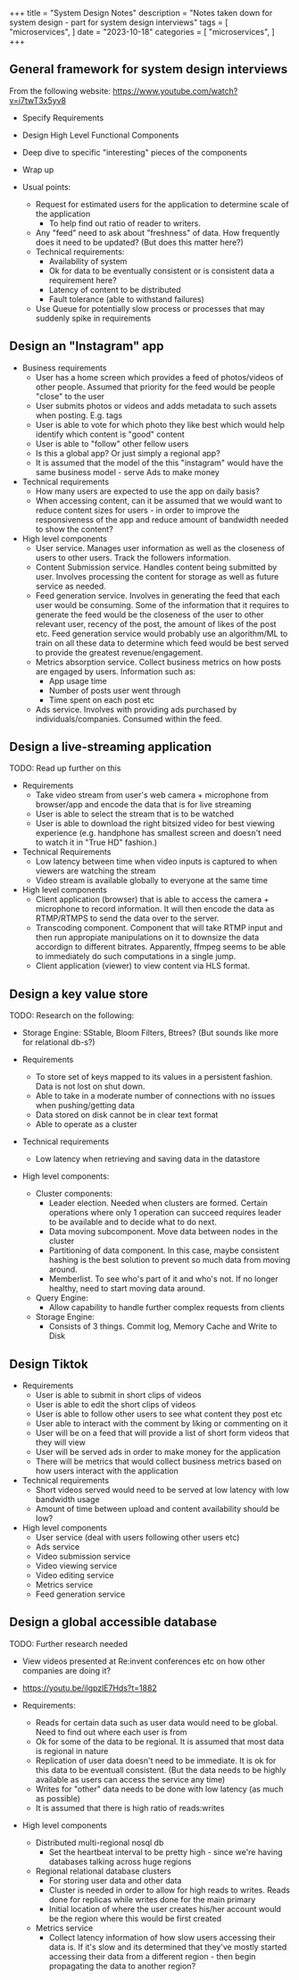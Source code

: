 +++
title = "System Design Notes"
description = "Notes taken down for system design - part for system design interviews"
tags = [
    "microservices",
]
date = "2023-10-18"
categories = [
    "microservices",
]
+++

## General framework for system design interviews

From the following website: https://www.youtube.com/watch?v=i7twT3x5yv8  

- Specify Requirements
- Design High Level Functional Components
- Deep dive to specific "interesting" pieces of the components
- Wrap up

- Usual points:
  - Request for estimated users for the application to determine scale of the application
    - To help find out ratio of reader to writers.
  - Any "feed" need to ask about "freshness" of data. How frequently does it need to be updated? (But does this matter here?)
  - Technical requirements:
    - Availability of system
    - Ok for data to be eventually consistent or is consistent data a requirement here?
    - Latency of content to be distributed
    - Fault tolerance (able to withstand failures)
  - Use Queue for potentially slow process or processes that may suddenly spike in requirements

## Design an "Instagram" app

- Business requirements
  - User has a home screen which provides a feed of photos/videos of other people. Assumed that priority for the feed would be people "close" to the user
  - User submits photos or videos and adds metadata to such assets when posting. E.g. tags
  - User is able to vote for which photo they like best which would help identify which content is "good" content
  - User is able to "follow" other fellow users
  - Is this a global app? Or just simply a regional app?
  - It is assumed that the model of the this "instagram" would have the same business model - serve Ads to make money
- Technical requirements
  - How many users are expected to use the app on daily basis?
  - When accessing content, can it be assumed that we would want to reduce content sizes for users - in order to improve the responsiveness of the app and reduce amount of bandwidth needed to show the content?
- High level components
  - User service. Manages user information as well as the closeness of users to other users. Track the followers information.
  - Content Submission service. Handles content being submitted by user. Involves processing the content for storage as well as future service as needed.
  - Feed generation service. Involves in generating the feed that each user would be consuming. Some of the information that it requires to generate the feed would be the closeness of the user to other relevant user, recency of the post, the amount of likes of the post etc. Feed generation service would probably use an algorithm/ML to train on all these data to determine which feed would be best served to provide the greatest revenue/engagement.
  - Metrics absorption service. Collect business metrics on how posts are engaged by users. Information such as:
    - App usage time
    - Number of posts user went through
    - Time spent on each post etc
  - Ads service. Involves with providing ads purchased by individuals/companies. Consumed within the feed.

## Design a live-streaming application

TODO: Read up further on this

- Requirements
  - Take video stream from user's web camera + microphone from browser/app and encode the data that is for live streaming
  - User is able to select the stream that is to be watched
  - User is able to download the right bitsized video for best viewing experience (e.g. handphone has smallest screen and doesn't need to watch it in "True HD" fashion.)
- Technical Requirements
  - Low latency between time when video inputs is captured to when viewers are watching the stream
  - Video stream is available globally to everyone at the same time
- High level components
  - Client application (browser) that is able to access the camera + microphone to record information. It will then encode the data as RTMP/RTMPS to send the data over to the server.
  - Transcoding component. Component that will take RTMP input and then run appropiate manipulations on it to downsize the data accordign to different bitrates. Apparently, ffmpeg seems to be able to immediately do such computations in a single jump.
  - Client application (viewer) to view content via HLS format.

## Design a key value store

TODO: Research on the following:
- Storage Engine: SStable, Bloom Filters, Btrees? (But sounds like more for relational db-s?)

- Requirements
  - To store set of keys mapped to its values in a persistent fashion. Data is not lost on shut down.
  - Able to take in a moderate number of connections with no issues when pushing/getting data
  - Data stored on disk cannot be in clear text format
  - Able to operate as a cluster
- Technical requirements
  - Low latency when retrieving and saving data in the datastore
- High level components:
  - Cluster components:
    - Leader election. Needed when clusters are formed. Certain operations where only 1 operation can succeed requires leader to be available and to decide what to do next.
    - Data moving subcomponent. Move data between nodes in the cluster
    - Partitioning of data component. In this case, maybe consistent hashing is the best solution to prevent so much data from moving around.
    - Memberlist. To see who's part of it and who's not. If no longer healthy, need to start moving data around.
  - Query Engine:
    - Allow capability to handle further complex requests from clients
  - Storage Engine:
    - Consists of 3 things. Commit log, Memory Cache and Write to Disk

## Design Tiktok

- Requirements
  - User is able to submit in short clips of videos
  - User is able to edit the short clips of videos
  - User is able to follow other users to see what content they post etc
  - User able to interact with the comment by liking or commenting on it
  - User will be on a feed that will provide a list of short form videos that they will view
  - User will be served ads in order to make money for the application
  - There will be metrics that would collect business metrics based on how users interact with the application
- Technical requirements
  - Short videos served would need to be served at low latency with low bandwidth usage
  - Amount of time between upload and content availability should be low?
- High level components
  - User service (deal with users following other users etc)
  - Ads service
  - Video submission service
  - Video viewing service
  - Video editing service
  - Metrics service
  - Feed generation service

## Design a global accessible database

TODO: Further research needed
- View videos presented at Re:invent conferences etc on how other companies are doing it?
- https://youtu.be/ilgpzlE7Hds?t=1882

- Requirements:
  - Reads for certain data such as user data would need to be global. Need to find out where each user is from
  - Ok for some of the data to be regional. It is assumed that most data is regional in nature
  - Replication of user data doesn't need to be immediate. It is ok for this data to be eventuall consistent. (But the data needs to be highly available as users can access the service any time)
  - Writes for "other" data needs to be done with low latency (as much as possible)
  - It is assumed that there is high ratio of reads:writes
- High level components
  - Distributed multi-regional nosql db
    - Set the heartbeat interval to be pretty high - since we're having databases talking across huge regions
  - Regional relational database clusters
    - For storing user data and other data
    - Cluster is needed in order to allow for high reads to writes. Reads done for replicas while writes done for the main primary
    - Initial location of where the user creates his/her account would be the region where this would be first created
  - Metrics service
    - Collect latency information of how slow users accessing their data is. If it's slow and its determined that they've mostly started accessing their data from a different region - then begin propagating the data to another region?
